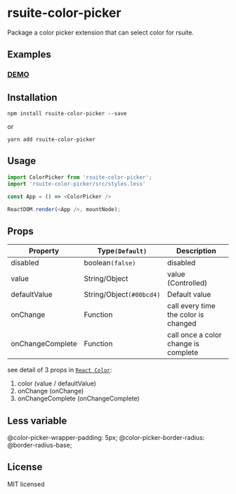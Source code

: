 # rsuite-color-picker
Package a color picker extension that can select color for rsuite.

## Examples

### [DEMO](https://cxiaof.github.io/rsuite-color-picker/assets/index.html)

## Installation

```
npm install rsuite-color-picker --save
```
or
```
yarn add rsuite-color-picker
```

## Usage

```js
import ColorPicker from 'rsuite-color-picker';
import 'rsuite-color-picker/src/styles.less'

const App = () => <ColorPicker />

ReactDOM.render(<App />, mountNode);
```

## Props

| Property         | Type`(Default)`          | Description                          |
| ---------------- | ------------------------ | ------------------------------------ |
| disabled         | boolean`(false)`         | disabled                             |
| value            | String/Object            | value (Controlled)                   |
| defaultValue     | String/Object`(#00bcd4)` | Default value                        |
| onChange         | Function                 | call every time the color is changed |
| onChangeComplete | Function                 | call once a color change is complete |

see detail of 3 props in [`React Color`](https://github.com/casesandberg/react-color/):
1. color (value / defaultValue)
2. onChange (onChange)
3. onChangeComplete (onChangeComplete)

## Less variable

@color-picker-wrapper-padding: 5px;
@color-picker-border-radius: @border-radius-base;

## License

MIT licensed
